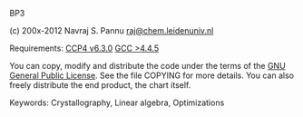 BP3 

(c) 200x-2012
   Navraj S. Pannu <raj@chem.leidenuniv.nl>

Requirements:
 [CCP4 v6.3.0](http://www.ccp4.ac.uk)
 [GCC >4.4.5](http://gcc.gnu.org)

You can copy, modify and distribute the code under the terms of the
[GNU General Public License](http://www.gnu.org/copyleft/gpl.html). See
the file COPYING for more details. You can also freely distribute
the end product, the chart itself. 

Keywords: Crystallography, Linear algebra, Optimizations

